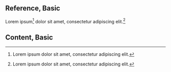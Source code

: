 ## Reference, Basic
Lorem ipsum[^1] dolor sit amet, consectetur adipiscing elit.[^2]

## Content, Basic
[^1]: Lorem ipsum dolor sit amet, consectetur adipiscing elit.
[^2]: Lorem ipsum dolor sit amet, consectetur adipiscing elit.